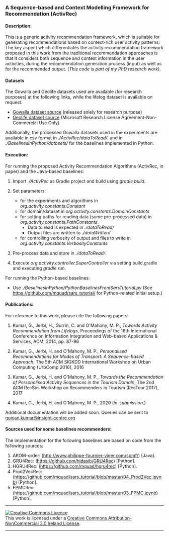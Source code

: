 ### A Sequence-based and Context Modelling Framework for Recommendation (ActivRec)

#### Description:
This is a generic activity recommendation framework, which is suitable for generating recommendations based on context-rich user activity patterns. The key aspect which differentiates the activity recommendation framework proposed in this work from the traditional recommendation approaches is that it considers both sequence and context information in the user activities, during the recommendation generation process (input) as well as for the recommended output. (_This code is part of my PhD research work_). 


#### Datasets
The Gowalla and Geolife datasets used are available (for research purposes) at the following links, while the lifelog dataset is available on request. 

- [Gowalla dataset source](https://www.yongliu.org/datasets) (released solely for research purpose)
- [Geolife dataset source](https://www.microsoft.com/en-us/download/details.aspx?id=52367&from=https%3A%2F%2Fresearch.microsoft.com%2Fen-us%2Fdownloads%2Fb16d359d-d164-469e-9fd4-daa38f2b2e13%2Fdefault.aspx) (Microsoft Research License Agreement-Non-Commercial Use Only)

Additionally, the processed Gowalla datasets used in the experiments are available in csv format in *./ActivRec/dataToRead/*, and in *./BaselinesInPython/datasets/* for the baselines implemented in Python.


#### Execution:
For running the proposed Activity Recommendation Algorithms (ActivRec, in paper) and the Java-based baselines:

1. Import *./ActivRec* as Gradle project and build using *gradle build*.

2. Set parameters:
	- for the experiments and algorithms in *org.activity.constants.Constant*
	- for domain/dataset in *org.activity.constants.DomainConstants*
	- for setting paths for reading data (some pre-processed data) in *org.activity.constants.PathConstants*.
		- Data to read is expected in *./dataToRead/*
		- Output files are written to *./dataWritten/*
	- for controlling verbosity of output and files to write in *org.activity.constants.VerbosityConstants*

3. Pre-process data and store in *./dataToRead/*.
 
4. Execute *org.activity.controller.SuperController* via setting build.gradle and executing *gradle run*.

For running the Python-based baselines:

- Use *./BaselinesInPython/PythonBaselinesFromSarsTutorial.py*
   (See https://github.com/mquad/sars_tutorial/ for Python-related initial setup.)

#### Publications:
For reference to this work, please cite the following papers:

1.  Kumar, G., Jerbi, H., Gurrin, C. and O'Mahony, M. P.,
    _Towards Activity Recommendation from Lifelogs_, 
    Proceedings of the 16th International Conference on Information Integration and Web-based Applications & Services, ACM, 2014, pp. 87-96

2.  Kumar, G., Jerbi, H. and O'Mahony, M. P.,
    _Personalised Recommendations for Modes of Transport: A Sequence-based Approach_,
    The 5th ACM SIGKDD International Workshop on Urban Computing (UrbComp 2016), 2016

3.  Kumar, G., Jerbi, H. and O'Mahony, M. P.,
    _Towards the Recommendation of Personalised Activity Sequences in the Tourism Domain_,
    The 2nd ACM RecSys Workshop on Recommenders in Tourism (RecTour 2017), 2017 

4.  Kumar, G., Jerbi, H. and O'Mahony, M. P., 2020 (_in-submission._)

Additional documentation will be added soon. Queries can be sent to gunjan.kumar@insight-centre.org

#### Sources used for some baselines recommenders:    
The implementation for the following baselines are based on code from the following sources:  

1. AKOM-order: (http://www.philippe-fournier-viger.com/spmf/) [Java]. 
2. GRU4Rec: (https://github.com/hidasib/GRU4Rec) [Python].
3. HGRU4Rec: (https://github.com/mquad/hgru4rec) [Python].
4. Prod2VecRec: (https://github.com/mquad/sars_tutorial/blob/master/04_Prod2Vec.ipynb) [Python].
5. FPMCRec: (https://github.com/mquad/sars_tutorial/blob/master/03_FPMC.ipynb) [Python].


--------------------------------------

<p>
<a rel="license" href="http://creativecommons.org/licenses/by-nc/3.0/ie/"><img alt="Creative Commons Licence" style="border-width:0" src="https://i.creativecommons.org/l/by-nc/3.0/ie/88x31.png" /></a><br />This work is licensed under a <a rel="license" href="http://creativecommons.org/licenses/by-nc/3.0/ie/">Creative Commons Attribution-NonCommercial 3.0 Ireland License</a>.
</p>

--------------------------------------
